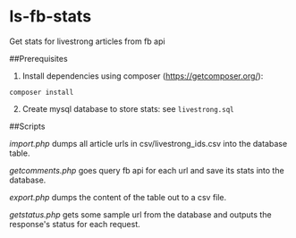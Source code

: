 # ls-fb-stats
Get stats for livestrong articles from fb api

##Prerequisites

1. Install dependencies using composer (https://getcomposer.org/):

`composer install`

2. Create mysql database to store stats: see `livestrong.sql`

##Scripts

*import.php* dumps all article urls in csv/livestrong_ids.csv into the database table.

*getcomments.php* goes query fb api for each url and save its stats into the database.

*export.php* dumps the content of the table out to a csv file.

*getstatus.php* gets some sample url from the database and outputs the response's status for each request.